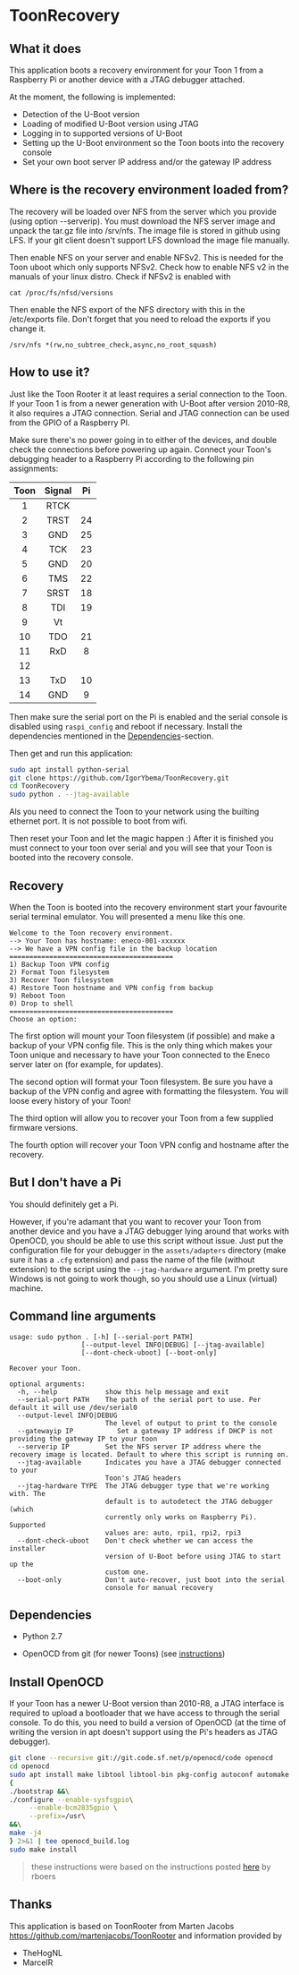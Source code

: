 # ToonRecovery

## What it does
This application boots a recovery environment for your Toon 1 from a Raspberry Pi or another device with a JTAG debugger attached.

At the moment, the following is implemented:
 - Detection of the U-Boot version
 - Loading of modified U-Boot version using JTAG
 - Logging in to supported versions of U-Boot
 - Setting up the U-Boot environment so the Toon boots into the recovery console
 - Set your own boot server IP address and/or the gateway IP address

## Where is the recovery environment loaded from?

The recovery will be loaded over NFS from the server which you provide (using option --serverip). You must download the NFS server image and unpack the tar.gz file into /srv/nfs. The image file is stored in github using LFS. If your git client doesn't support LFS download the image file manually.

Then enable NFS on your server and enable NFSv2. This is needed for the Toon uboot which only supports NFSv2. Check how to enable NFS v2 in the manuals of your linux distro. Check if NFSv2 is enabled with
```
cat /proc/fs/nfsd/versions
```

Then enable the NFS export of the NFS directory with this in the /etc/exports file. Don't forget that you need to reload the exports if you change it.
```
/srv/nfs *(rw,no_subtree_check,async,no_root_squash)
```

## How to use it?

Just like the Toon Rooter it at least requires a serial connection to the Toon. If your Toon 1 is from a newer generation with U-Boot after version 2010-R8, it also requires a JTAG connection. Serial and JTAG connection can be used from the GPIO of a Raspberry PI.

Make sure there's no power going in to either of the devices, and double check the connections
before powering up again.
Connect your Toon's debugging header to a Raspberry Pi according to the following pin assignments:

| Toon | Signal | Pi   |
|:----:|:------:|:----:|
|  1   |  RTCK  |      |
|  2   |  TRST  |  24  |
|  3   |  GND   |  25  |
|  4   |  TCK   |  23  |
|  5   |  GND   |  20  |
|  6   |  TMS   |  22  |
|  7   |  SRST  |  18  |
|  8   |  TDI   |  19  |
|  9   |  Vt    |      |
|  10  |  TDO   |  21  |
|  11  |  RxD   |  8   |
|  12  |        |      |
|  13  |  TxD   |  10  |
|  14  |  GND   |  9   |


Then make sure the serial port on the Pi is enabled and the serial console is disabled
using `raspi_config` and reboot if necessary. Install the dependencies mentioned in the
[Dependencies](#dependencies)-section.

Then get and run this application:
```bash
sudo apt install python-serial
git clone https://github.com/IgorYbema/ToonRecovery.git
cd ToonRecovery
sudo python . --jtag-available
```

Als you need to connect the Toon to your network using the builting ethernet port. It is not possible to boot from wifi.

Then reset your Toon and let the magic happen :) After it is finished you must connect to your toon over serial and you will see that your Toon is booted into the recovery console.

## Recovery
When the Toon is booted into the recovery environment start your favourite serial terminal emulator. You will presented a menu like this one.

```
Welcome to the Toon recovery environment.
--> Your Toon has hostname: eneco-001-xxxxxx
--> We have a VPN config file in the backup location
=========================================
1) Backup Toon VPN config
2) Format Toon filesystem
3) Recover Toon filesystem
4) Restore Toon hostname and VPN config from backup
9) Reboot Toon
0) Drop to shell
=========================================
Choose an option:
```
The first option will mount your Toon filesystem (if possible) and make a backup of your VPN config file. This is the only thing which makes your Toon unique and necessary to have your Toon connected to the Eneco server later on (for example, for updates).

The second option will format your Toon filesystem. Be sure you have a backup of the VPN config and agree with formatting the filesystem. You will loose every history of your Toon!

The third option will allow you to recover your Toon from a few supplied firmware versions.

The fourth option will recover your Toon VPN config and hostname after the recovery.


## But I don't have a Pi

You should definitely get a Pi.

However, if you're adamant that you want to recover your Toon from another device and
you have a JTAG debugger lying around that works with OpenOCD, you should be able to
use this script without issue. Just put the configuration file for your debugger in the
`assets/adapters` directory (make sure it has a `.cfg` extension) and pass the name
of the file (without extension) to the script using the `--jtag-hardware` argument.
I'm pretty sure Windows is not going to work though, so you should use a Linux
(virtual) machine.

## Command line arguments

```
usage: sudo python . [-h] [--serial-port PATH]
                  [--output-level INFO|DEBUG] [--jtag-available]
                  [--dont-check-uboot] [--boot-only]

Recover your Toon.

optional arguments:
  -h, --help            show this help message and exit
  --serial-port PATH    The path of the serial port to use. Per default it will use /dev/serial0 
  --output-level INFO|DEBUG
                        The level of output to print to the console
  --gatewayip IP	       Set a gateway IP address if DHCP is not providing the gateway IP to your toon
  --serverip IP         Set the NFS server IP address where the recovery image is located. Default to where this script is running on.
  --jtag-available      Indicates you have a JTAG debugger connected to your
                        Toon's JTAG headers
  --jtag-hardware TYPE  The JTAG debugger type that we're working with. The
                        default is to autodetect the JTAG debugger (which
                        currently only works on Raspberry Pi). Supported
                        values are: auto, rpi1, rpi2, rpi3
  --dont-check-uboot    Don't check whether we can access the installer
                        version of U-Boot before using JTAG to start up the
                        custom one.
  --boot-only           Don't auto-recover, just boot into the serial
                        console for manual recovery
```

## Dependencies

- Python 2.7

- OpenOCD from git (for newer Toons) (see [instructions](#install-openocd))

## Install OpenOCD
If your Toon has a newer U-Boot version than 2010-R8, a JTAG interface is required to
upload a bootloader that we have access to through the serial console. To do this,
you need to build a version of OpenOCD (at the time of writing the version in apt
doesn't support using the Pi's headers as JTAG debugger).

```bash
git clone --recursive git://git.code.sf.net/p/openocd/code openocd
cd openocd
sudo apt install make libtool libtool-bin pkg-config autoconf automake texinfo libusb-1.0 libusb-dev
{
./bootstrap &&\
./configure --enable-sysfsgpio\
     --enable-bcm2835gpio \
     --prefix=/usr\
&&\
make -j4
} 2>&1 | tee openocd_build.log
sudo make install
```
> these instructions were based on the instructions posted [here](https://www.domoticaforum.eu/viewtopic.php?f=87&t=11230&start=210#p83745) by rboers

## Thanks
This application is based on ToonRooter from Marten Jacobs https://github.com/martenjacobs/ToonRooter and information provided by
- TheHogNL
- MarcelR
